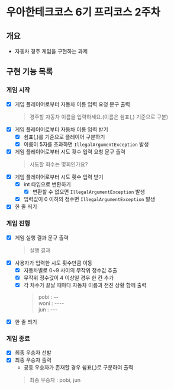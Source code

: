 # 우아한테크코스 6기 프리코스 2주차

## 개요

- 자동차 경주 게임을 구현하는 과제

## 구현 기능 목록

### 게임 시작
- [x] 게임 플레이어로부터 자동차 이름 입력 요청 문구 출력
  > 경주할 자동차 이름을 입력하세요.(이름은 쉼표(,) 기준으로 구분)
- [x] 게임 플레이어로부터 자동차 이름 입력 받기
  - [x] 쉼표(,)를 기준으로 플레이어 구분하기
  - [x] 이름이 5자를 초과하면 `IllegalArgumentException` 발생
- [x] 게임 플레이어로부터 시도 횟수 입력 요청 문구 출력
  > 시도할 회수는 몇회인가요?
- [x] 게임 플레이어로부터 시도 횟수 입력 받기
  - [x] int 타입으로 변환하기
    - [x] 변환할 수 없으면 `IllegalArgumentException` 발생
  - [x] 입력값이 0 이하의 정수면 `IllegalArgumentException` 발생
- [x] 한 줄 띄기

### 게임 진행
- [x] 게임 실행 결과 문구 출력
  > 실행 결과
- [x] 사용자가 입력한 시도 횟수만큼 이동
  - [x] 자동차별로 0~9 사이의 무작위 정수값 추출
  - [x] 무작위 정수값이 4 이상일 경우 한 칸 추가
  - [x] 각 차수가 끝날 때마다 자동차 이름과 전진 상황 함께 출력
    > pobi : -- <br>
    woni : ---- <br>
    jun : ---
- [x] 한 줄 띄기

### 게임 종료
- [x] 최종 우승자 선발
- [x] 최종 우승자 출력
  - 공동 우승자가 존재할 경우 쉼표(,)로 구분하여 출력
  > 최종 우승자 : pobi, jun
